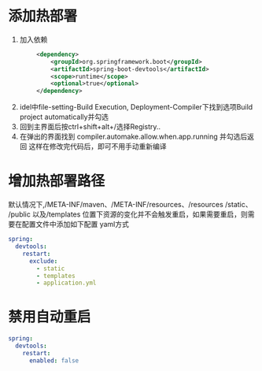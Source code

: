 # 添加热部署
1. 加入依赖
```xml
        <dependency>
            <groupId>org.springframework.boot</groupId>
            <artifactId>spring-boot-devtools</artifactId>
            <scope>runtime</scope>
            <optional>true</optional>
        </dependency>
```
2. idel中file-setting-Build Execution, Deployment-Compiler下找到选项Build project automatically并勾选
3. 回到主界面后按ctrl+shift+alt+/选择Registry..
4. 在弹出的界面找到 compiler.automake.allow.when.app.running 并勾选后返回
这样在修改完代码后，即可不用手动重新编译

# 增加热部署路径
默认情况下,/META-INF/maven、/META-INF/resources、/resources /static、 /public 以及/templates
位置下资源的变化并不会触发重启，如果需要重启，则需要在配置文件中添加如下配置 
yaml方式
```yaml
spring:
  devtools:
    restart:
      exclude:
        - static
        - templates
        - application.yml
```

# 禁用自动重启
```yaml
spring:
  devtools:
    restart:
      enabled: false
```
